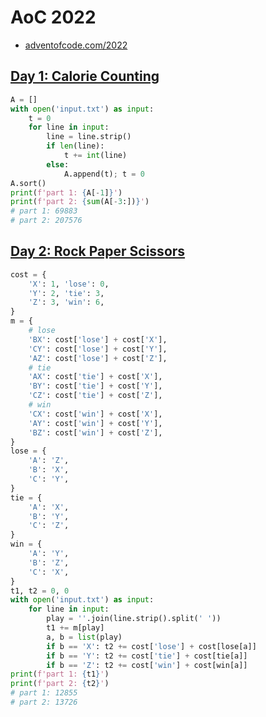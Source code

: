 # AoC 2022
* [adventofcode.com/2022](https://adventofcode.com/2022)

## [Day 1: Calorie Counting](https://adventofcode.com/2022/day/1)
```python
A = []
with open('input.txt') as input:
    t = 0
    for line in input:
        line = line.strip()
        if len(line):
            t += int(line)
        else:
            A.append(t); t = 0
A.sort()
print(f'part 1: {A[-1]}')
print(f'part 2: {sum(A[-3:])}')
# part 1: 69883
# part 2: 207576
```

## [Day 2: Rock Paper Scissors](https://adventofcode.com/2022/day/2)
```python
cost = {
    'X': 1, 'lose': 0,
    'Y': 2, 'tie': 3,
    'Z': 3, 'win': 6,
}
m = {
    # lose
    'BX': cost['lose'] + cost['X'],
    'CY': cost['lose'] + cost['Y'],
    'AZ': cost['lose'] + cost['Z'],
    # tie
    'AX': cost['tie'] + cost['X'],
    'BY': cost['tie'] + cost['Y'],
    'CZ': cost['tie'] + cost['Z'],
    # win
    'CX': cost['win'] + cost['X'],
    'AY': cost['win'] + cost['Y'],
    'BZ': cost['win'] + cost['Z'],
}
lose = {
    'A': 'Z',
    'B': 'X',
    'C': 'Y',
}
tie = {
    'A': 'X',
    'B': 'Y',
    'C': 'Z',
}
win = {
    'A': 'Y',
    'B': 'Z',
    'C': 'X',
}
t1, t2 = 0, 0
with open('input.txt') as input:
    for line in input:
        play = ''.join(line.strip().split(' '))
        t1 += m[play]
        a, b = list(play)
        if b == 'X': t2 += cost['lose'] + cost[lose[a]]
        if b == 'Y': t2 += cost['tie'] + cost[tie[a]]
        if b == 'Z': t2 += cost['win'] + cost[win[a]]
print(f'part 1: {t1}')
print(f'part 2: {t2}')
# part 1: 12855
# part 2: 13726
```